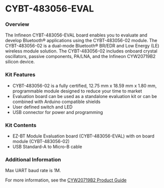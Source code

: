 # CYBT-483056-EVAL

### Overview

The Infineon CYBT-483056-EVAL board enables you to evaluate and develop Bluetooth&#174; applications using the CYBT-483056-02 module. The CYBT-483056-02 is a dual-mode Bluetooth&#174; BR/EDR and Low Energy (LE) wireless module solution. The CYBT-483056-02 includes onboard crystal oscillators, passive components, PA/LNA, and the Infineon CYW20719B2 silicon device.

### Kit Features

* CYBT-483056-02 is a fully certified, 12.75 mm x 18.59 mm x 1.80 mm, programmable module designed to reduce your time to market
* Evaluation board can be used as a standalone evaluation kit or can be combined with Arduino compatible shields
* User defined switch and LED
* USB connector for power and programming

### Kit Contents

* EZ-BT Module Evaluation board (CYBT-483056-EVAL) with on board module (CYBT-483056-02)
* USB Standard-A to Micro-B cable

### Additional Information

Max UART baud rate is 1M.

For more information, see the [CYW20719B2 Product Guide](https://community.cypress.com/docs/DOC-17736)
